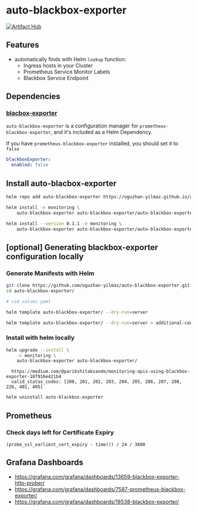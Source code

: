 # auto-blackbox-exporter

[![Artifact Hub](https://img.shields.io/endpoint?url=https://artifacthub.io/badge/repository/auto-blackbox-exporter)](https://artifacthub.io/packages/helm/auto-blackbox-exporter/auto-blackbox-exporter)

<!-- 

- https://promlabs.com/blog/2024/02/06/monitoring-tls-endpoint-certificate-expiration-with-prometheus/
- https://www.infracloud.io/blogs/monitoring-endpoints-kubernetes-blackbox-exporter/

- https://github.com/prometheus-operator/prometheus-operator/blob/main/Documentation/additional-scrape-config.md !!!!! -->


<!-- additionalScrapeConfigsSecret
    - prometheus.prometheusSpec.additionalScrapeConfigsSecret -->

## Features

- automatically finds with Helm `lookup` function:
    - Ingress hosts in your Cluster
    - Prometheus Service Monitor Labels
    - Blackbox Service Endpoint

## Dependencies


### [blacbox-exporter](https://artifacthub.io/packages/helm/prometheus-community/prometheus-blackbox-exporter)

`auto-blackbox-exporter` is a configuration manager for `prometheus-blackbox-exporter`, and it's included as a Helm Dependency. 

If you have `prometheus-blackbox-exporter` installed, you should set it to `false`

```yaml
blackboxExporter:
  enabled: false
```

## Install auto-blacbox-exporter

```bash
helm repo add auto-blackbox-exporter https://oguzhan-yilmaz.github.io/auto-blackbox-exporter/

helm install -n monitoring \
    auto-blackbox-exporter auto-blackbox-exporter/auto-blackbox-exporter

helm install --version 0.1.1 -n monitoring \
    auto-blackbox-exporter auto-blackbox-exporter/auto-blackbox-exporter
```


## [optional] Generating blackbox-exporter configuration locally


### Generate Manifests with Helm

```bash
git clone https://github.com/oguzhan-yilmaz/auto-blackbox-exporter.git
cd auto-blackbox-exporter/

# vim values.yaml

helm template auto-blackbox-exporter/ --dry-run=server

helm template auto-blackbox-exporter/ --dry-run=server > additional-config.yaml
```

### Install with helm locally

```bash
helm upgrade --install \
    -n monitoring \
    auto-blackbox-exporter auto-blackbox-exporter/
```

      https://medium.com/@parikshitaksande/monitoring-apis-using-blackbox-exporter-18f916e421b4
      valid_status_codes: [200, 201, 202, 203, 204, 205, 206, 207, 208, 226, 401, 405]


```bash
helm uninstall auto-blackbox-exporter
```

## Prometheus


### Check days left for Certificate Expiry  

```promql
(probe_ssl_earliest_cert_expiry - time()) / 24 / 3600
```

<!-- ---------

fetaures:
- auto find prometheus config for correct labels
- 
probe_ssl_earliest_cert_expiry

---------
 -->

## Grafana Dashboards 

- https://grafana.com/grafana/dashboards/13659-blackbox-exporter-http-prober/
- https://grafana.com/grafana/dashboards/7587-prometheus-blackbox-exporter/
- https://grafana.com/grafana/dashboards/18538-blackbox-exporter/
